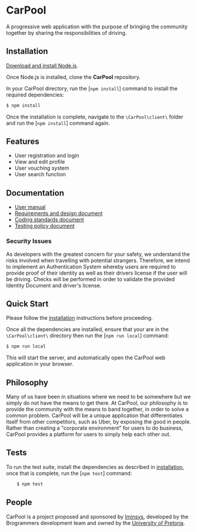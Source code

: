 ﻿# CarPool

A progressive web application with the purpose of bringing the community together
by sharing the responsibilities of driving.

## Installation

[Download and install Node.js](https://nodejs.org/en/download/).

Once Node.js is installed, clone the **CarPool** repository.

In your CarPool directory, run the [`npm install`] command to install the required dependencies:

```bash
$ npm install
```
Once the installation is complete, navigate to the `\CarPool\client\` folder and run the [`npm install`] command again.  


## Features

* User registration and login
* View and edit profile
* User vouching system
* User search function

## Documentation
	
	
* <a href="https://drive.google.com/open?id=1Bm0DS6Q2ma_6LgFtqEvHb00QAVKw4pVi" target="_blank">User manual</a>
* <a href="https://drive.google.com/open?id=1eM-7meF5puDQnJiRQuKKxiiulo7DSO4w" target="_blank">Requirements and design document </a>
* <a href="https://drive.google.com/open?id=1L5UCMJzX3bENWo_TjIH5aXFxkfkO-MV8" target="_blank">Coding standards document </a>
* <a href="https://drive.google.com/open?id=1FGpuaxpYKhTKCvPZ8lSglqVc8Ma-UdZL" target="_blank">Testing policy document</a>

### Security Issues

As developers with the greatest concern for your safety, we understand the risks involved when travelling with potential strangers. Therefore, we intend to implement an Authentication System whereby users are required to provide proof of their identity as well as their drivers license if the user will be driving. Checks will be performed in order to validate the provided Identity Document and driver's license.

## Quick Start

Please follow the [installation](#installation) instructions before proceeding.

Once all the dependencies are installed,  ensure that your are in the `\CarPool\client\` directory then run the [`npm run local`] command:

```bash
$ npm run local
```

This will start the server, and automatically open the CarPool web application in your browser.

## Philosophy

Many of us have been in situations where we need to be somewhere but we simply do not have the means to get there. At CarPool, our philosophy is to provide the community with the means to band together, in order to solve a common problem. CarPool will be a unique application that differentiates itself from other competitors, such as Uber, by exposing the good in people. Rather than creating a "corporate environment" for users to do business, CarPool provides a platform for users to simply help each other out.

## Tests

To run the test suite, install the dependencies as described in [installation](#installation), once that is complete, run the [`npm test`] command:

```bash
	$ npm test
```

## People

CarPool is a project proposed and sponsored by [Iminsys][iminsys-url], developed by the Brogrammers development team and owned by the [University of Pretoria][up-url].

[iminsys-url]: http://www.iminsys.com
[package-diagram-url]: https://ibb.co/dbs9xH
[up-url]: http://www.up.ac.za


